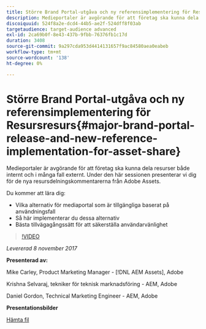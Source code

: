 ```yaml
---
title: Större Brand Portal-utgåva och ny referensimplementering för Resursresurs
description: Medieportaler är avgörande för att företag ska kunna dela resurser både internt och i många fall externt. Under det här seminariet presenterar vi dig för de nya resursdelningskommentarerna från Adobe Assets.
discoiquuid: 524f8a2e-dcd4-44b5-ae2f-524dff8f03ab
targetaudience: target-audience advanced
exl-id: 2ca69b0f-8e43-437b-9fbb-76376fb1c17d
duration: 3408
source-git-commit: 9a297cda953d4414131657f9ac84580aea0eabeb
workflow-type: tm+mt
source-wordcount: '138'
ht-degree: 0%

---
```


# Större Brand Portal-utgåva och ny referensimplementering för Resursresurs{#major-brand-portal-release-and-new-reference-implementation-for-asset-share}

Medieportaler är avgörande för att företag ska kunna dela resurser både internt och i många fall externt. Under den här sessionen presenterar vi dig för de nya resursdelningskommentarerna från Adobe Assets.

Du kommer att lära dig:

* Vilka alternativ för mediaportal som är tillgängliga baserat på användningsfall
* Så här implementerar du dessa alternativ
* Bästa tillvägagångssätt för att säkerställa användarvänlighet

>[!VIDEO](https://video.tv.adobe.com/v/20730/?quality=9)

*Levererad 8 november 2017*

**Presenterad av:**

Mike Carley, Product Marketing Manager - [!DNL AEM Assets], Adobe

Krishna Selvaraj, tekniker för teknisk marknadsföring - AEM, Adobe

Daniel Gordon, Technical Marketing Engineer - AEM, Adobe

**Presentationsbilder**

[Hämta fil](assets/gems+bp-asset+share+nov+8+17+.pdf)
<!--
[Get back to the Overview](https://helpx.adobe.com/se/experience-manager/kt/eseminars/gems/aem-index.html)
-->
